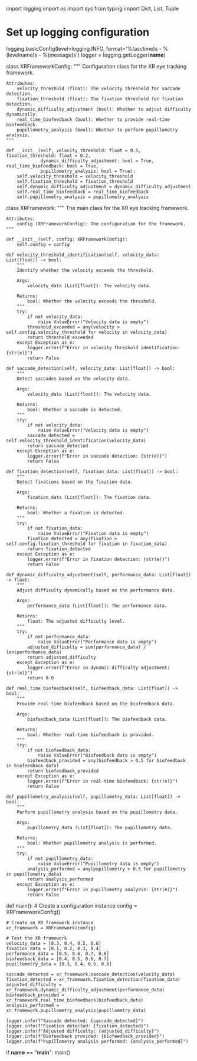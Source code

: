 import logging
import os
import sys
from typing import Dict, List, Tuple

# Set up logging configuration
logging.basicConfig(level=logging.INFO, format='%(asctime)s - %(levelname)s - %(message)s')
logger = logging.getLogger(__name__)

class XRFrameworkConfig:
    """
    Configuration class for the XR eye tracking framework.

    Attributes:
        velocity_threshold (float): The velocity threshold for saccade detection.
        fixation_threshold (float): The fixation threshold for fixation detection.
        dynamic_difficulty_adjustment (bool): Whether to adjust difficulty dynamically.
        real_time_biofeedback (bool): Whether to provide real-time biofeedback.
        pupillometry_analysis (bool): Whether to perform pupillometry analysis.
    """

    def __init__(self, velocity_threshold: float = 0.5, fixation_threshold: float = 0.2,
                 dynamic_difficulty_adjustment: bool = True, real_time_biofeedback: bool = True,
                 pupillometry_analysis: bool = True):
        self.velocity_threshold = velocity_threshold
        self.fixation_threshold = fixation_threshold
        self.dynamic_difficulty_adjustment = dynamic_difficulty_adjustment
        self.real_time_biofeedback = real_time_biofeedback
        self.pupillometry_analysis = pupillometry_analysis

class XRFramework:
    """
    The main class for the XR eye tracking framework.

    Attributes:
        config (XRFrameworkConfig): The configuration for the framework.
    """

    def __init__(self, config: XRFrameworkConfig):
        self.config = config

    def velocity_threshold_identification(self, velocity_data: List[float]) -> bool:
        """
        Identify whether the velocity exceeds the threshold.

        Args:
            velocity_data (List[float]): The velocity data.

        Returns:
            bool: Whether the velocity exceeds the threshold.
        """
        try:
            if not velocity_data:
                raise ValueError("Velocity data is empty")
            threshold_exceeded = any(velocity > self.config.velocity_threshold for velocity in velocity_data)
            return threshold_exceeded
        except Exception as e:
            logger.error(f"Error in velocity threshold identification: {str(e)}")
            return False

    def saccade_detection(self, velocity_data: List[float]) -> bool:
        """
        Detect saccades based on the velocity data.

        Args:
            velocity_data (List[float]): The velocity data.

        Returns:
            bool: Whether a saccade is detected.
        """
        try:
            if not velocity_data:
                raise ValueError("Velocity data is empty")
            saccade_detected = self.velocity_threshold_identification(velocity_data)
            return saccade_detected
        except Exception as e:
            logger.error(f"Error in saccade detection: {str(e)}")
            return False

    def fixation_detection(self, fixation_data: List[float]) -> bool:
        """
        Detect fixations based on the fixation data.

        Args:
            fixation_data (List[float]): The fixation data.

        Returns:
            bool: Whether a fixation is detected.
        """
        try:
            if not fixation_data:
                raise ValueError("Fixation data is empty")
            fixation_detected = any(fixation > self.config.fixation_threshold for fixation in fixation_data)
            return fixation_detected
        except Exception as e:
            logger.error(f"Error in fixation detection: {str(e)}")
            return False

    def dynamic_difficulty_adjustment(self, performance_data: List[float]) -> float:
        """
        Adjust difficulty dynamically based on the performance data.

        Args:
            performance_data (List[float]): The performance data.

        Returns:
            float: The adjusted difficulty level.
        """
        try:
            if not performance_data:
                raise ValueError("Performance data is empty")
            adjusted_difficulty = sum(performance_data) / len(performance_data)
            return adjusted_difficulty
        except Exception as e:
            logger.error(f"Error in dynamic difficulty adjustment: {str(e)}")
            return 0.0

    def real_time_biofeedback(self, biofeedback_data: List[float]) -> bool:
        """
        Provide real-time biofeedback based on the biofeedback data.

        Args:
            biofeedback_data (List[float]): The biofeedback data.

        Returns:
            bool: Whether real-time biofeedback is provided.
        """
        try:
            if not biofeedback_data:
                raise ValueError("Biofeedback data is empty")
            biofeedback_provided = any(biofeedback > 0.5 for biofeedback in biofeedback_data)
            return biofeedback_provided
        except Exception as e:
            logger.error(f"Error in real-time biofeedback: {str(e)}")
            return False

    def pupillometry_analysis(self, pupillometry_data: List[float]) -> bool:
        """
        Perform pupillometry analysis based on the pupillometry data.

        Args:
            pupillometry_data (List[float]): The pupillometry data.

        Returns:
            bool: Whether pupillometry analysis is performed.
        """
        try:
            if not pupillometry_data:
                raise ValueError("Pupillometry data is empty")
            analysis_performed = any(pupillometry > 0.5 for pupillometry in pupillometry_data)
            return analysis_performed
        except Exception as e:
            logger.error(f"Error in pupillometry analysis: {str(e)}")
            return False

def main():
    # Create a configuration instance
    config = XRFrameworkConfig()

    # Create an XR framework instance
    xr_framework = XRFramework(config)

    # Test the XR framework
    velocity_data = [0.3, 0.4, 0.5, 0.6]
    fixation_data = [0.1, 0.2, 0.3, 0.4]
    performance_data = [0.5, 0.6, 0.7, 0.8]
    biofeedback_data = [0.4, 0.5, 0.6, 0.7]
    pupillometry_data = [0.3, 0.4, 0.5, 0.6]

    saccade_detected = xr_framework.saccade_detection(velocity_data)
    fixation_detected = xr_framework.fixation_detection(fixation_data)
    adjusted_difficulty = xr_framework.dynamic_difficulty_adjustment(performance_data)
    biofeedback_provided = xr_framework.real_time_biofeedback(biofeedback_data)
    analysis_performed = xr_framework.pupillometry_analysis(pupillometry_data)

    logger.info(f"Saccade detected: {saccade_detected}")
    logger.info(f"Fixation detected: {fixation_detected}")
    logger.info(f"Adjusted difficulty: {adjusted_difficulty}")
    logger.info(f"Biofeedback provided: {biofeedback_provided}")
    logger.info(f"Pupillometry analysis performed: {analysis_performed}")

if __name__ == "__main__":
    main()